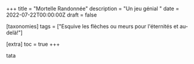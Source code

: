 +++
title = "Mortelle Randonnée"
description = "Un jeu génial "
date = 2022-07-22T00:00:00Z
draft = false

[taxonomies]
tags = ["Esquive les flèches ou meurs pour l'éternités et au-delà!"]

[extra]
toc = true
+++

tata